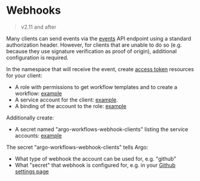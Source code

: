# Webhooks


> v2.11 and after

Many clients can send events via the [events](events.md) API endpoint using a standard authorization header. However, for clients that are unable to do so (e.g. because they use signature verification as proof of origin), additional configuration is required.

In the namespace that will receive the event, create [access token](access-token.md) resources for your client:

* A role with permissions to get workflow templates and to create a workflow: [example](https://raw.githubusercontent.com/argoproj/argo-workflows/master/manifests/quick-start/base/webhooks/submit-workflow-template-role.yaml)
* A service account for the client: [example](https://raw.githubusercontent.com/argoproj/argo-workflows/master/manifests/quick-start/base/webhooks/github.com-sa.yaml). 
* A binding of the account to the role: [example](https://raw.githubusercontent.com/argoproj/argo-workflows/master/manifests/quick-start/base/webhooks/github.com-rolebinding.yaml)

Additionally create:

* A secret named "argo-workflows-webhook-clients" listing the service accounts: [example](https://raw.githubusercontent.com/argoproj/argo-workflows/master/manifests/quick-start/base/webhooks/argo-workflows-webhook-clients-secret.yaml)

The secret "argo-workflows-webhook-clients" tells Argo:

* What type of webhook the account can be used for, e.g. "github" 
* What "secret" that webhook is configured for, e.g. in your [Github settings page](https://github.com/alexec/argo/settings/hooks) 

